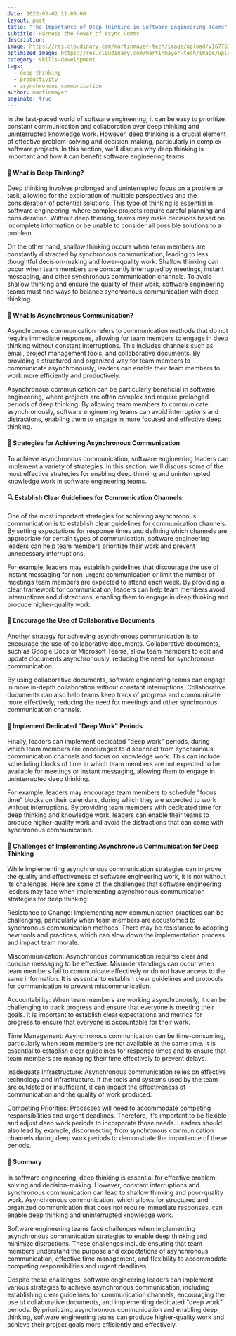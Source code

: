 ```yaml
---
date: 2022-03-02 11:00:00
layout: post
title: "The Importance of Deep Thinking in Software Engineering Teams"
subtitle: Harness the Power of Async Comms
description:
image: https://res.cloudinary.com/martinmayer-tech/image/upload/v1677636445/blog-posts/main/bcUCAKxnq2bd81-2dbXuq_i9iixm.jpg
optimized_image: https://res.cloudinary.com/martinmayer-tech/image/upload/c_scale,w_380/v1677636445/blog-posts/main/bcUCAKxnq2bd81-2dbXuq_i9iixm.jpg
category: skills-development
tags:
  - deep thinking
  - productivity
  - asynchronous communication
author: martinmayer
paginate: true
---
```

In the fast-paced world of software engineering, it can be easy to prioritize constant communication and collaboration over deep thinking and uninterrupted knowledge work. However, deep thinking is a crucial element of effective problem-solving and decision-making, particularly in complex software projects. In this section, we'll discuss why deep thinking is important and how it can benefit software engineering teams.

#### 🧠 What is Deep Thinking?

Deep thinking involves prolonged and uninterrupted focus on a problem or task, allowing for the exploration of multiple perspectives and the consideration of potential solutions. This type of thinking is essential in software engineering, where complex projects require careful planning and consideration. Without deep thinking, teams may make decisions based on incomplete information or be unable to consider all possible solutions to a problem.

On the other hand, shallow thinking occurs when team members are constantly distracted by synchronous communication, leading to less thoughtful decision-making and lower-quality work. Shallow thinking can occur when team members are constantly interrupted by meetings, instant messaging, and other synchronous communication channels. To avoid shallow thinking and ensure the quality of their work, software engineering teams must find ways to balance synchronous communication with deep thinking.

#### 💬 What Is Asynchronous Communication?

Asynchronous communication refers to communication methods that do not require immediate responses, allowing for team members to engage in deep thinking without constant interruptions. This includes channels such as email, project management tools, and collaborative documents. By providing a structured and organized way for team members to communicate asynchronously, leaders can enable their team members to work more efficiently and productively.

Asynchronous communication can be particularly beneficial in software engineering, where projects are often complex and require prolonged periods of deep thinking. By allowing team members to communicate asynchronously, software engineering teams can avoid interruptions and distractions, enabling them to engage in more focused and effective deep thinking.

#### 🎯 Strategies for Achieving Asynchronous Communication

To achieve asynchronous communication, software engineering leaders can implement a variety of strategies. In this section, we'll discuss some of the most effective strategies for enabling deep thinking and uninterrupted knowledge work in software engineering teams.

#### 🔍 Establish Clear Guidelines for Communication Channels

One of the most important strategies for achieving asynchronous communication is to establish clear guidelines for communication channels. By setting expectations for response times and defining which channels are appropriate for certain types of communication, software engineering leaders can help team members prioritize their work and prevent unnecessary interruptions.

For example, leaders may establish guidelines that discourage the use of instant messaging for non-urgent communication or limit the number of meetings team members are expected to attend each week. By providing a clear framework for communication, leaders can help team members avoid interruptions and distractions, enabling them to engage in deep thinking and produce higher-quality work.

#### 🤝 Encourage the Use of Collaborative Documents

Another strategy for achieving asynchronous communication is to encourage the use of collaborative documents. Collaborative documents, such as Google Docs or Microsoft Teams, allow team members to edit and update documents asynchronously, reducing the need for synchronous communication.

By using collaborative documents, software engineering teams can engage in more in-depth collaboration without constant interruptions. Collaborative documents can also help teams keep track of progress and communicate more effectively, reducing the need for meetings and other synchronous communication channels.

#### 🧘 Implement Dedicated "Deep Work" Periods

Finally, leaders can implement dedicated "deep work" periods, during which team members are encouraged to disconnect from synchronous communication channels and focus on knowledge work. This can include scheduling blocks of time in which team members are not expected to be available for meetings or instant messaging, allowing them to engage in uninterrupted deep thinking.

For example, leaders may encourage team members to schedule "focus time" blocks on their calendars, during which they are expected to work without interruptions. By providing team members with dedicated time for deep thinking and knowledge work, leaders can enable their teams to produce higher-quality work and avoid the distractions that can come with synchronous communication.

#### 🤔 Challenges of Implementing Asynchronous Communication for Deep Thinking

While implementing asynchronous communication strategies can improve the quality and effectiveness of software engineering work, it is not without its challenges. Here are some of the challenges that software engineering leaders may face when implementing asynchronous communication strategies for deep thinking:

Resistance to Change: Implementing new communication practices can be challenging, particularly when team members are accustomed to synchronous communication methods. There may be resistance to adopting new tools and practices, which can slow down the implementation process and impact team morale.

Miscommunication: Asynchronous communication requires clear and concise messaging to be effective. Misunderstandings can occur when team members fail to communicate effectively or do not have access to the same information. It is essential to establish clear guidelines and protocols for communication to prevent miscommunication.

Accountability: When team members are working asynchronously, it can be challenging to track progress and ensure that everyone is meeting their goals. It is important to establish clear expectations and metrics for progress to ensure that everyone is accountable for their work.

Time Management: Asynchronous communication can be time-consuming, particularly when team members are not available at the same time. It is essential to establish clear guidelines for response times and to ensure that team members are managing their time effectively to prevent delays.

Inadequate Infrastructure: Asynchronous communication relies on effective technology and infrastructure. If the tools and systems used by the team are outdated or insufficient, it can impact the effectiveness of communication and the quality of work produced.

Competing Priorities: Processes will need to accommodate competing responsibilities and urgent deadlines. Therefore, it's important to be flexible and adjust deep work periods to incorporate those needs. Leaders should also lead by example, disconnecting from synchronous communication channels during deep work periods to demonstrate the importance of these periods.

#### 🔎 Summary

In software engineering, deep thinking is essential for effective problem-solving and decision-making. However, constant interruptions and synchronous communication can lead to shallow thinking and poor-quality work. Asynchronous communication, which allows for structured and organized communication that does not require immediate responses, can enable deep thinking and uninterrupted knowledge work.

Software engineering teams face challenges when implementing asynchronous communication strategies to enable deep thinking and minimize distractions. These challenges include ensuring that team members understand the purpose and expectations of asynchronous communication, effective time management, and flexibility to accommodate competing responsibilities and urgent deadlines.

Despite these challenges, software engineering leaders can implement various strategies to achieve asynchronous communication, including establishing clear guidelines for communication channels, encouraging the use of collaborative documents, and implementing dedicated "deep work" periods. By prioritizing asynchronous communication and enabling deep thinking, software engineering teams can produce higher-quality work and achieve their project goals more efficiently and effectively.
